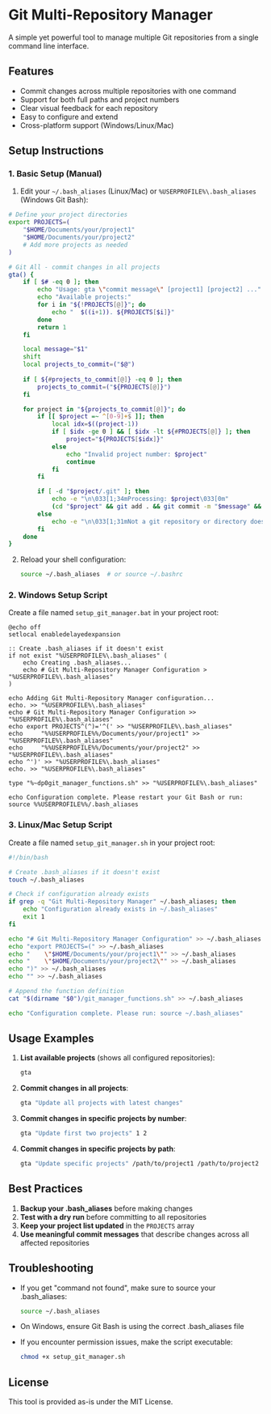 # Git Multi-Repository Manager

A simple yet powerful tool to manage multiple Git repositories from a single command line interface.

## Features

- Commit changes across multiple repositories with one command
- Support for both full paths and project numbers
- Clear visual feedback for each repository
- Easy to configure and extend
- Cross-platform support (Windows/Linux/Mac)

## Setup Instructions

### 1. Basic Setup (Manual)

1. Edit your `~/.bash_aliases` (Linux/Mac) or `%USERPROFILE%\.bash_aliases` (Windows Git Bash):

```bash
# Define your project directories
export PROJECTS=(
    "$HOME/Documents/your/project1"
    "$HOME/Documents/your/project2"
    # Add more projects as needed
)

# Git All - commit changes in all projects
gta() {
    if [ $# -eq 0 ]; then
        echo "Usage: gta \"commit message\" [project1] [project2] ..."
        echo "Available projects:"
        for i in "${!PROJECTS[@]}"; do 
            echo "  $((i+1)). ${PROJECTS[$i]}"
        done
        return 1
    fi

    local message="$1"
    shift
    local projects_to_commit=("$@")
    
    if [ ${#projects_to_commit[@]} -eq 0 ]; then
        projects_to_commit=("${PROJECTS[@]}")
    fi

    for project in "${projects_to_commit[@]}"; do
        if [[ $project =~ ^[0-9]+$ ]]; then
            local idx=$((project-1))
            if [ $idx -ge 0 ] && [ $idx -lt ${#PROJECTS[@]} ]; then
                project="${PROJECTS[$idx]}"
            else
                echo "Invalid project number: $project"
                continue
            fi
        fi

        if [ -d "$project/.git" ]; then
            echo -e "\n\033[1;34mProcessing: $project\033[0m"
            (cd "$project" && git add . && git commit -m "$message" && git push)
        else
            echo -e "\n\033[1;31mNot a git repository or directory doesn't exist: $project\033[0m"
        fi
    done
}
```

2. Reload your shell configuration:
   ```bash
   source ~/.bash_aliases  # or source ~/.bashrc
   ```

### 2. Windows Setup Script

Create a file named `setup_git_manager.bat` in your project root:

```batch
@echo off
setlocal enabledelayedexpansion

:: Create .bash_aliases if it doesn't exist
if not exist "%USERPROFILE%\.bash_aliases" (
    echo Creating .bash_aliases...
    echo # Git Multi-Repository Manager Configuration > "%USERPROFILE%\.bash_aliases"
)

echo Adding Git Multi-Repository Manager configuration...
echo. >> "%USERPROFILE%\.bash_aliases"
echo # Git Multi-Repository Manager Configuration >> "%USERPROFILE%\.bash_aliases"
echo export PROJECTS^(^)='^(' >> "%USERPROFILE%\.bash_aliases"
echo     "%%USERPROFILE%%/Documents/your/project1" >> "%USERPROFILE%\.bash_aliases"
echo     "%%USERPROFILE%%/Documents/your/project2" >> "%USERPROFILE%\.bash_aliases"
echo ^')' >> "%USERPROFILE%\.bash_aliases"
echo. >> "%USERPROFILE%\.bash_aliases"

type "%~dp0git_manager_functions.sh" >> "%USERPROFILE%\.bash_aliases"

echo Configuration complete. Please restart your Git Bash or run: source %%USERPROFILE%%/.bash_aliases
```

### 3. Linux/Mac Setup Script

Create a file named `setup_git_manager.sh` in your project root:

```bash
#!/bin/bash

# Create .bash_aliases if it doesn't exist
touch ~/.bash_aliases

# Check if configuration already exists
if grep -q "Git Multi-Repository Manager" ~/.bash_aliases; then
    echo "Configuration already exists in ~/.bash_aliases"
    exit 1
fi

echo "# Git Multi-Repository Manager Configuration" >> ~/.bash_aliases
echo "export PROJECTS=(" >> ~/.bash_aliases
echo "    \"$HOME/Documents/your/project1\"" >> ~/.bash_aliases
echo "    \"$HOME/Documents/your/project2\"" >> ~/.bash_aliases
echo ")" >> ~/.bash_aliases
echo "" >> ~/.bash_aliases

# Append the function definition
cat "$(dirname "$0")/git_manager_functions.sh" >> ~/.bash_aliases

echo "Configuration complete. Please run: source ~/.bash_aliases"
```

## Usage Examples

1. **List available projects** (shows all configured repositories):
   ```bash
   gta
   ```

2. **Commit changes in all projects**:
   ```bash
   gta "Update all projects with latest changes"
   ```

3. **Commit changes in specific projects by number**:
   ```bash
   gta "Update first two projects" 1 2
   ```

4. **Commit changes in specific projects by path**:
   ```bash
   gta "Update specific projects" /path/to/project1 /path/to/project2
   ```

## Best Practices

1. **Backup your .bash_aliases** before making changes
2. **Test with a dry run** before committing to all repositories
3. **Keep your project list updated** in the `PROJECTS` array
4. **Use meaningful commit messages** that describe changes across all affected repositories

## Troubleshooting

- If you get "command not found", make sure to source your .bash_aliases:
  ```bash
  source ~/.bash_aliases
  ```

- On Windows, ensure Git Bash is using the correct .bash_aliases file

- If you encounter permission issues, make the script executable:
  ```bash
  chmod +x setup_git_manager.sh
  ```

## License

This tool is provided as-is under the MIT License.
